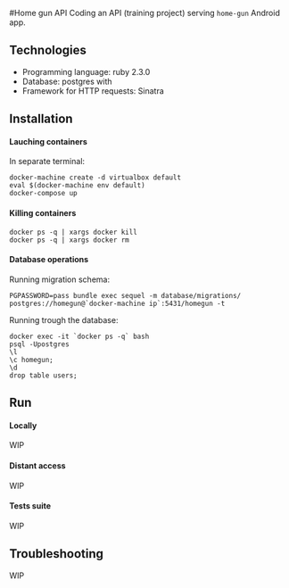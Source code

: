 #Home gun API
Coding an API (training project) serving `home-gun` Android app.

## Technologies
* Programming language: ruby 2.3.0
* Database: postgres with
* Framework for HTTP requests: Sinatra

## Installation

#### Lauching containers
In separate terminal:
```
docker-machine create -d virtualbox default
eval $(docker-machine env default)
docker-compose up
```

#### Killing containers
```
docker ps -q | xargs docker kill
docker ps -q | xargs docker rm
```

#### Database operations
Running migration schema:
```
PGPASSWORD=pass bundle exec sequel -m database/migrations/ postgres://homegun@`docker-machine ip`:5431/homegun -t
```

Running trough the database:
```
docker exec -it `docker ps -q` bash
psql -Upostgres
\l
\c homegun;
\d
drop table users;
```

## Run

#### Locally
WIP

#### Distant access
WIP

#### Tests suite
WIP

## Troubleshooting
WIP

